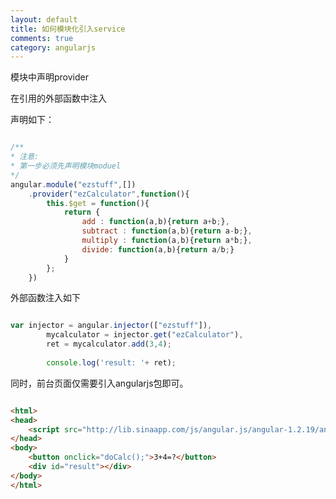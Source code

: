 ```yaml
---
layout: default
title: 如何模块化引入service
comments: true
category: angularjs
---
```





模块中声明provider

在引用的外部函数中注入

声明如下：

```javascript

/**
* 注意:
* 第一步必须先声明模块moduel
*/
angular.module("ezstuff",[])
	.provider("ezCalculator",function(){
		this.$get = function(){
			return {
				add : function(a,b){return a+b;},
				subtract : function(a,b){return a-b;},
				multiply : function(a,b){return a*b;},
				divide: function(a,b){return a/b;}
			}
		};
	})

```

外部函数注入如下

```javascript

var injector = angular.injector(["ezstuff"]),
		mycalculator = injector.get("ezCalculator"),
		ret = mycalculator.add(3,4);
		
		console.log('result: '+ ret);

```

同时，前台页面仅需要引入angularjs包即可。

```HTML

<html>
<head>
	<script src="http://lib.sinaapp.com/js/angular.js/angular-1.2.19/angular.min.js"></script>
</head>
<body>
	<button onclick="doCalc();">3+4=?</button>
	<div id="result"></div>
</body>
</html>

```